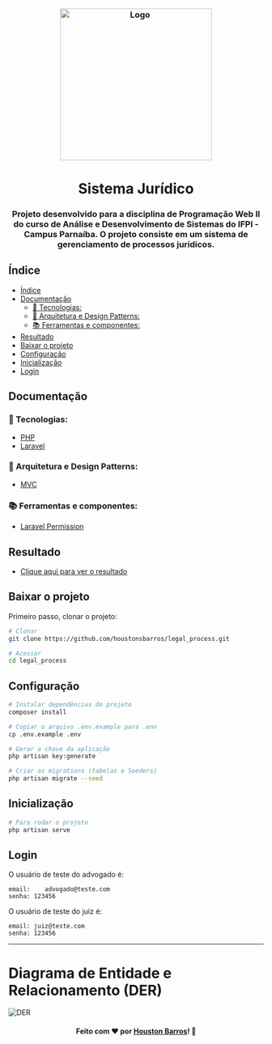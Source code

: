 <h3 align="center">
    <img alt="Logo" title="#logo" width="300px" src="https://github.com/houstonsbarros/legal_process/assets/107281650/2c6b32ea-e4ff-40e7-9641-ed0a1d74c2f1">
</h3>
<h1 align="center">Sistema Jurídico</h1>
<h3 align="center">Projeto desenvolvido para a disciplina de Programação Web II do curso de Análise e Desenvolvimento de Sistemas do IFPI - Campus Parnaíba. O projeto consiste em um sistema de gerenciamento de processos jurídicos.
</h3>

## Índice

-   [Índice](#índice)
-   [Documentação](#documentação)
    -   [:rocket: Tecnologias:](#rocket-tecnologias)
    -   [:briefcase: Arquitetura e Design Patterns:](#briefcase-arquitetura-e-design-patterns)
    -   [:books: Ferramentas e componentes:](#books-ferramentas-e-componentes)
-   [Resultado](#resultado)
-   [Baixar o projeto](#baixar-o-projeto)
-   [Configuração](#configuração)
-   [Inicialização](#inicialização)
-   [Login](#login)

## Documentação

### :rocket: Tecnologias:

-   [PHP](https://www.php.net/)
-   [Laravel](https://laravel.com/)

### :briefcase: Arquitetura e Design Patterns:

-   [MVC](https://pt.wikipedia.org/wiki/MVC)

### :books: Ferramentas e componentes:

-   [Laravel Permission](https://spatie.be/docs/laravel-permission/v6/introduction)

## Resultado

-   [Clique aqui para ver o resultado](https://legal-process.fly.dev)

## Baixar o projeto

Primeiro passo, clonar o projeto:

```bash
# Clonar
git clone https://github.com/houstonsbarros/legal_process.git

# Acessar
cd legal_process
```

## Configuração

```bash
# Instalar dependências do projeto
composer install

# Copiar o arquivo .env.example para .env
cp .env.example .env

# Gerar a chave da aplicação
php artisan key:generate

# Criar as migrations (tabelas e Seeders)
php artisan migrate --seed
```

## Inicialização

```bash
# Para rodar o projeto
php artisan serve
```

## Login

O usuário de teste do advogado é:

```
email:    advogado@teste.com
senha: 123456
```

O usuário de teste do juiz é:

```
email: juiz@teste.com
senha: 123456
```

---

# Diagrama de Entidade e Relacionamento (DER)

![DER](https://github.com/houstonsbarros/legal_process/assets/107281650/731b4f1a-6de2-4cad-ac5a-b463722a10c3)

<h4 align="center">
    Feito com ❤ por <a href="https://www.linkedin.com/in/houston-barros/" target="_blank">Houston Barros</a>!
    <g-emoji class="g-emoji" alias="wave" fallback-src="https://github.githubassets.com/images/icons/emoji/unicode/1f44b.png">👋</g-emoji>
</h4>
